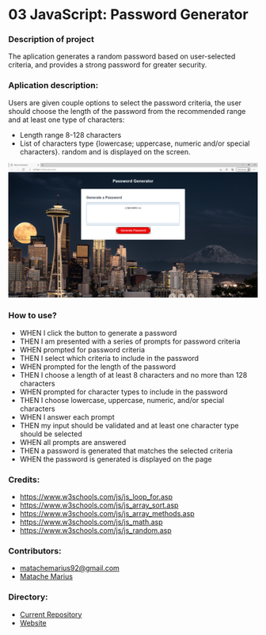 # 03 JavaScript: Password Generator

### Description of project
The aplication generates a random password based on user-selected criteria, and provides a strong password for greater security. 

### Aplication description:
Users are given couple options to select the password criteria, the user should choose the length of the password from the recommended range and at least one type of characters:
* Length range 8-128 characters
* List of characters type {lowercase; uppercase, numeric and/or special characters}.
random and is displayed on the screen.




![Home test <768px](./image/1.png)



### How to use?
- WHEN I click the button to generate a password
- THEN I am presented with a series of prompts for password criteria
- WHEN prompted for password criteria
- THEN I select which criteria to include in the password
- WHEN prompted for the length of the password
- THEN I choose a length of at least 8 characters and no more than 128 characters
- WHEN prompted for character types to include in the password
- THEN I choose lowercase, uppercase, numeric, and/or special characters
- WHEN I answer each prompt
- THEN my input should be validated and at least one character type should be selected
- WHEN all prompts are answered
- THEN a password is generated that matches the selected criteria
- WHEN the password is generated is displayed on the page

### Credits:
* https://www.w3schools.com/js/js_loop_for.asp
* https://www.w3schools.com/js/js_array_sort.asp
* https://www.w3schools.com/js/js_array_methods.asp
* https://www.w3schools.com/js/js_math.asp
* https://www.w3schools.com/js/js_random.asp


### Contributors:

* matachemarius92@gmail.com
* [Matache Marius](https://github.com/MatacheMarius)
### Directory:
* [Current Repository](https://github.com/MatacheMarius/H3_Password_Generator)
* [Website](https://matachemarius.github.io/H3_Password_Generator/)
